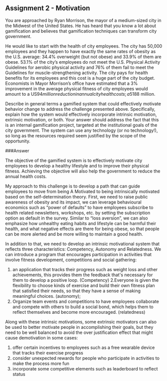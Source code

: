 ## Assignment 2 - Motivation

You are approached by Ryan Morrison, the mayor of a medium-sized city in the Midwest of the United States.  He has heard that you know a lot about gamification and believes that gamification techniques can transform city government.  

He would like to start with the health of city employees.  The city has 50,000 employees and they happen to have exactly the same rates of obesity as the U.S. average: 34.4% overweight (but not obese) and 33.9% of them are obese.  53.1% of the city’s employees do not meet the U.S. Physical Activity Guidelines for aerobic physical activity and 76% of them fail to meet the Guidelines for muscle-strengthening activity.  The city pays for health benefits for its employees and this cost is a huge part of the city budget.  Economists in Mayor Morrison’s office have estimated that a 3% improvement in the average physical fitness of city employees would amount to a US$94 million reduction in annual city health costs; a 5% improvement would save US$188 million.  

Describe in general terms a gamified system that could effectively motivate behavior change to address the challenge presented above. Specifically, explain how the system would effectively incorporate intrinsic motivation, extrinsic motivation, or both. Your answer should address the fact that this is an internal gamification project, targeted at the institutional goals of the city government.  The system can use any technology (or no technology!), so long as the resources required seem justified by the scope of the opportunity. 

###Answer

The objective of the gamified system is to effectively motivate city employees to develop a healthy lifestyle and to improve their physical fitness. Achieving the objective will also help the government to reduce the annual health costs. 

My approach to this challenge is to develop a path that can guide employees to move from being A Motivated to being intrinsically motivated based on the self-determination theory. First, we need to raise public awareness of obesity and its impact, we can leverage behavioural economics such as “power of defaults” to have employees subscribe to health related newsletters, workshops, etc. by setting the subscription option as default in the survey. Similar to “loss aversion”, we can also emphasize how unhealthy eating habits and lifestyle can be harmful their health, and what negative effects are there for being obese, so that people can be more alerted and be more willing to maintain a good health. 

In addition to that, we need to develop an intrinsic motivational system that reflects three characteristics: Competency, Autonomy and Relatedness. We can introduce a program that encourages participation in activities that involve fitness development, competitions and social gathering: 

1. an application that tracks their progress such as weight loss and other achievements, this provides them the feedback that's necessary for them to develop a positive loop. (Competency)
2.Everyone is given the flexibility to choose kinds of exercise and build their own fitness plan that satisfied their needs, so that they have a sense of making meaningful choices. (autonomy); 
3. Organize team events and competitions to have employees collaborate and compete with others to build a social bond, which helps them to reflect themselves and become more encouraged. (relatedness)

Along with these intrinsic motivations, some extrinsic motivators can also be used to better motivate people in accomplishing their goals, but they need to be well balanced to avoid the over justification effect that might cause demotivation in some cases:

1. offer certain incentives to employees such as a free wearable device that tracks their exercise progress
2. consider unexpected rewards for people who participate in activities to make the process more fun
3. incorporate some competitive elements such as leaderboard to reflect status
